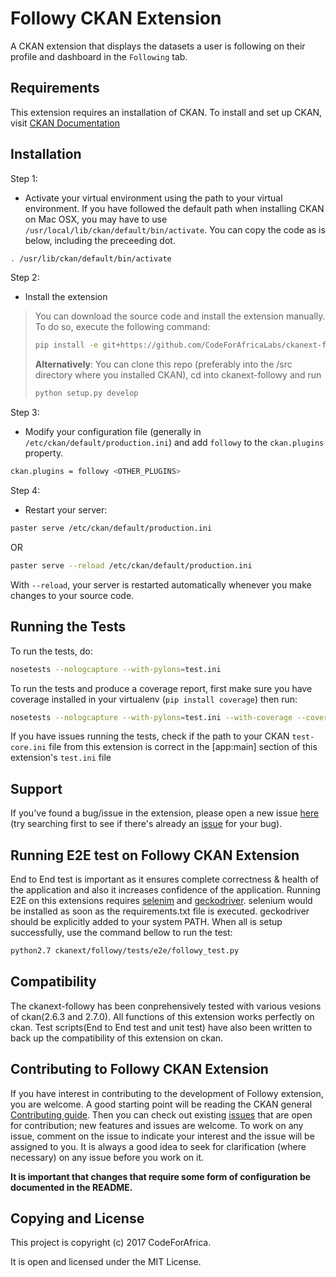 
Followy CKAN Extension
=========================

A CKAN extension that displays the datasets a user is following on their profile and dashboard in the `Following` tab.


Requirements
------------

This extension requires an installation of CKAN. To install and set up CKAN, visit [CKAN Documentation](http://docs.ckan.org/en/latest/maintaining/installing/index.html)



Installation
------------

Step 1:

* Activate your virtual environment using the path to your virtual environment. If you have followed the default path when installing CKAN on Mac OSX, you may have to use `/usr/local/lib/ckan/default/bin/activate`. You can copy the code as is below, including the preceeding dot.

```bash
. /usr/lib/ckan/default/bin/activate
```

Step 2:

* Install the extension


>You can download the source code and install the extension manually. To do so, execute the following command:
> ```bash
> pip install -e git+https://github.com/CodeForAfricaLabs/ckanext-followy.git#egg=ckanext-followy
> ```
> **Alternatively**: You can clone this repo (preferably into the /src directory where you installed CKAN), cd into ckanext-followy and run
>```bash
> python setup.py develop
> ```


Step 3:

* Modify your configuration file (generally in `/etc/ckan/default/production.ini`) and add `followy` to the `ckan.plugins` property.

```bash
ckan.plugins = followy <OTHER_PLUGINS>
```

Step 4:

* Restart your server:

```bash
paster serve /etc/ckan/default/production.ini
```

OR

```bash
paster serve --reload /etc/ckan/default/production.ini
```

With `--reload`, your server is restarted automatically whenever you make changes to your source code.


Running the Tests
-------

To run the tests, do:

```bash
nosetests --nologcapture --with-pylons=test.ini
```

To run the tests and produce a coverage report, first make sure you have coverage installed in your virtualenv (`pip install coverage`) then run:

```bash
nosetests --nologcapture --with-pylons=test.ini --with-coverage --cover-package=ckanext.followy --cover-inclusive --cover-erase --cover-tests
```

If you have issues running the tests, check if the path to your CKAN `test-core.ini` file from this extension is correct 
in the [app:main] section of this extension's `test.ini` file

Support
-------

If you've found a bug/issue in the extension, please open a new issue [here](https://github.com/CodeForAfricaLabs/ckanext-followy/issues/new) (try
searching first to see if there's already an [issue](https://github.com/CodeForAfricaLabs/ckanext-followy/issues) for your bug).



Running E2E test on Followy CKAN Extension
---------------------------------------------
End to End test is important as it ensures complete correctness & health of the application and also it increases confidence of the application.
Running E2E on this extensions requires [selenim](http://www.seleniumhq.org/docs/03_webdriver.jsp#firefox-driver) and [geckodriver](https://github.com/mozilla/geckodriver/releases).
selenium would be installed as soon as the requirements.txt file is executed. geckodriver should be explicitly added to your system PATH. When all is setup successfully, use the command bellow to run the test:
```bash
python2.7 ckanext/followy/tests/e2e/followy_test.py
```

Compatibility 
--------------
The ckanext-followy has been conprehensively tested with various vesions of ckan(2.6.3 and 2.7.0). All functions of this extension works perfectly on ckan. Test scripts(End to End test and unit test) have also been written to back up the compatibility of this extension on ckan.


Contributing to Followy CKAN Extension
---------------------------------------------

If you have interest in contributing to the development of Followy extension, you are welcome. A good starting point
will be reading the CKAN general [Contributing guide](http://docs.ckan.org/en/ckan-2.7.0/contributing/index.html). Then you can check out 
existing [issues](https://github.com/CodeForAfricaLabs/ckanext-followy/issues) that are open for contribution; new features and issues are welcome.
To work on any issue, comment on the issue to indicate your interest and the issue will be assigned to you. It is always a good idea to seek
for clarification (where necessary) on any issue before you work on it.

**It is important that changes that require some form of configuration be documented in the README.**

Copying and License
--------------------

This project is copyright (c) 2017 CodeForAfrica.

It is open and licensed under the MIT License.